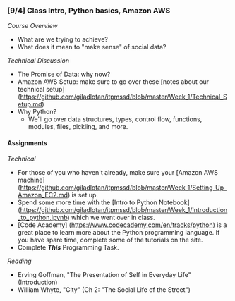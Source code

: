 ### [9/4] Class Intro, Python basics, Amazon AWS

_Course Overview_
- What are we trying to achieve?
- What does it mean to "make sense" of social data?

_Technical Discussion_
- The Promise of Data: why now?
- Amazon AWS Setup: make sure to go over these [notes about our technical setup] (https://github.com/giladlotan/itpmssd/blob/master/Week_1/Technical_Setup.md)
- Why Python?
    - We'll go over data structures, types, control flow, functions, modules, files, pickling, and more.

#### Assignments

_Technical_
- For those of you who haven't already, make sure your [Amazon AWS machine] (https://github.com/giladlotan/itpmssd/blob/master/Week_1/Setting_Up_Amazon_EC2.md) is set up.
- Spend some more time with the [Intro to Python Notebook] (https://github.com/giladlotan/itpmssd/blob/master/Week_1/Introduction_to_python.ipynb) which we went over in class. 
- [Code Academy] (https://www.codecademy.com/en/tracks/python) is a great place to learn more about the Python programming language. If you have spare time, complete some of the tutorials on the site.
- Complete ***This*** Programming Task. 

_Reading_
- Erving Goffman, "The Presentation of Self in Everyday Life" (Introduction)
- William Whyte, "City" (Ch 2: "The Social Life of the Street")


